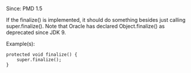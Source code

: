 Since: PMD 1.5

If the finalize() is implemented, it should do something besides just calling super.finalize(). Note that Oracle has declared Object.finalize() as deprecated since JDK 9.

Example(s):
```
protected void finalize() {
    super.finalize();
}
```
